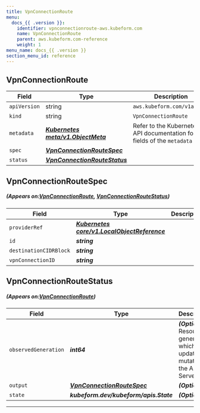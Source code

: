 ```yaml
---
title: VpnConnectionRoute
menu:
  docs_{{ .version }}:
    identifier: vpnconnectionroute-aws.kubeform.com
    name: VpnConnectionRoute
    parent: aws.kubeform.com-reference
    weight: 1
menu_name: docs_{{ .version }}
section_menu_id: reference
---
```


## VpnConnectionRoute
| Field | Type | Description |
| ------ | ----- | ----------- |
| `apiVersion` | string | `aws.kubeform.com/v1alpha1` |
|    `kind` | string | `VpnConnectionRoute` |
| `metadata` | ***[Kubernetes meta/v1.ObjectMeta](https://kubernetes.io/docs/reference/generated/kubernetes-api/v1.13/#objectmeta-v1-meta)***|Refer to the Kubernetes API documentation for the fields of the `metadata` field.|
| `spec` | ***[VpnConnectionRouteSpec](#VpnConnectionRouteSpec)***||
| `status` | ***[VpnConnectionRouteStatus](#VpnConnectionRouteStatus)***||
## VpnConnectionRouteSpec
##### (Appears on:[VpnConnectionRoute](#VpnConnectionRoute), [VpnConnectionRouteStatus](#VpnConnectionRouteStatus))
| Field | Type | Description |
| ------ | ----- | ----------- |
| `providerRef` | ***[Kubernetes core/v1.LocalObjectReference](https://kubernetes.io/docs/reference/generated/kubernetes-api/v1.13/#localobjectreference-v1-core)***||
| `id` | ***string***||
| `destinationCIDRBlock` | ***string***||
| `vpnConnectionID` | ***string***||
## VpnConnectionRouteStatus
##### (Appears on:[VpnConnectionRoute](#VpnConnectionRoute))
| Field | Type | Description |
| ------ | ----- | ----------- |
| `observedGeneration` | ***int64***| ***(Optional)*** Resource generation, which is updated on mutation by the API Server.|
| `output` | ***[VpnConnectionRouteSpec](#VpnConnectionRouteSpec)***| ***(Optional)*** |
| `state` | ***kubeform.dev/kubeform/apis.State***| ***(Optional)*** |
---
